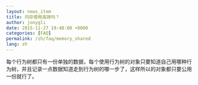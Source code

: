 ```yaml
---
layout: news_item
title: 内存使用高效吗？
author: jonygli
date: 2015-11-27 19:48:00 +0800
categories: [FAQ]
permalink: /zh/faq/memory_shared
lang: zh
---
```


每个行为树都只有一份单独的数据，每个使用行为树的对象只要知道自己用哪种行为树，并且记录一点数据知道走到行为树的哪一步了，这样所以的对象都只要公用一份就行了。